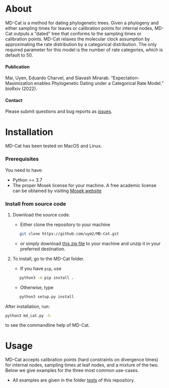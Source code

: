 # About

MD-Cat is a method for dating phylogenetic trees. Given a phylogeny and either sampling times for leaves or calibration points for internal nodes, MD-Cat outputs a "dated" tree that conforms to the sampling times or calibration points. MD-Cat relaxes the molecular clock assumption by approximating the rate distribution by a categorical distribution. The only required parameter for this model is the number of rate categories, which is default to 50.

#### Publication
Mai, Uyen, Eduardo Charvel, and Siavash Mirarab. “Expectation-Maximization enables Phylogenetic Dating under a Categorical Rate Model.” bioRxiv (2022).

#### Contact
Please submit questions and bug reports as [issues](https://github.com/uym2/MD-Cat/issues).

# Installation
MD-Cat has been tested on MacOS and Linux.

### Prerequisites

You need to have:
* Python >= 3.7
* The proper Mosek license for your machine. A free academic license can be obtained by visiting [Mosek website](https://www.mosek.com/products/academic-licenses/)

### Install from source code

1. Download the source code.  
	* Either clone the repository to your machine 

	```bash
	   git clone https://github.com/uym2/MD-Cat.git
	```
	* or simply download [this zip file](https://github.com/uym2/MD-Cat/archive/master.zip) to your machine and unzip it in your preferred destination. 
2. To install, go to the MD-Cat folder. 
	* If you have ```pip```, use
	```bash
	   python3 -m pip install .
	```
	* Otherwise, type
	``` bash
	   python3 setup.py install
	```
After installation, run:

```bash
python3 md_cat.py -h
```
to see the commandline help of MD-Cat.

# Usage
MD-Cat accepts calibration points (hard constraints on divergence times) for internal nodes, sampling times at leaf nodes, and a mixture of the two. Below we give examples for the three most common use-cases. 

* All examples are given in the folder [tests](tests) of this repository.
